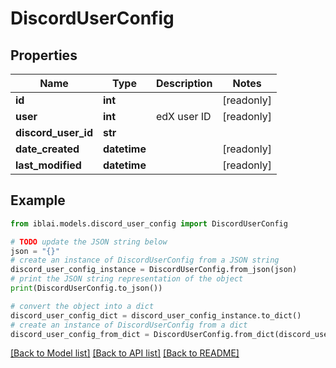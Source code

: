 # DiscordUserConfig


## Properties

Name | Type | Description | Notes
------------ | ------------- | ------------- | -------------
**id** | **int** |  | [readonly] 
**user** | **int** | edX user ID | [readonly] 
**discord_user_id** | **str** |  | 
**date_created** | **datetime** |  | [readonly] 
**last_modified** | **datetime** |  | [readonly] 

## Example

```python
from iblai.models.discord_user_config import DiscordUserConfig

# TODO update the JSON string below
json = "{}"
# create an instance of DiscordUserConfig from a JSON string
discord_user_config_instance = DiscordUserConfig.from_json(json)
# print the JSON string representation of the object
print(DiscordUserConfig.to_json())

# convert the object into a dict
discord_user_config_dict = discord_user_config_instance.to_dict()
# create an instance of DiscordUserConfig from a dict
discord_user_config_from_dict = DiscordUserConfig.from_dict(discord_user_config_dict)
```
[[Back to Model list]](../README.md#documentation-for-models) [[Back to API list]](../README.md#documentation-for-api-endpoints) [[Back to README]](../README.md)


